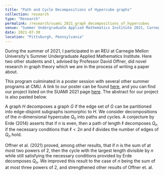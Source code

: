 ```yaml
---
title: "Path and Cycle Decompositions of Hypercube graphs"
collection: research
type: "Research"
permalink: /research/suami_2021_graph_decompositions_of_hypercubes
venue: "Summer Undergraduate Applied Mathematics Institute 2021, Carnegie Mellon University"
date: 2021-07-30
location: "Pittsburgh, Pennsylvania"
---
```


During the summer of 2021, I participated in an REU at Carnegie Mellon University's Summer Undergraduate Applied Mathematics Institute. Here two other students and I, advised by Professor David Offner, did novel research in graph theory which we are in the process of writing a paper about.

This program culminated in a poster session with several other summer programs at CMU. A link to our poster can be found [here](https://github.com/sjboc/sjboc.github.io/blob/bcf1f0843fe527f0cef2ab104b368552e4c3ea41/files/Poster_SUAMI_Group_G.pdf), and you can find our project listed on the SUAMI 2021 page [here](https://www.cmu.edu/math/undergrad/suami/2021/index.html). The abstract for our project is also pasted below.

A graph $H$ decomposes a graph $G$ if the edge set of $G$ can be partitioned into edge-disjoint subgraphs isomorphic to $H$. We consider decompositions of the $n$-dimensional hypercube $Q_n$ into paths and cycles. A conjecture by Erde (2014) asserts that if $n$ is even, then a path of length $\ell$ decomposes $Q_n$ if the necessary conditions that $\ell < 2n$ and $\ell$ divides the number of edges of $Q_n$ hold. 

Offner et al. (2021) proved, among other results, that if $n$ is the sum of at most two powers of $2$, then the cycle with the largest length divisible by $n$ while still satisfying the necessary conditions provided by Erde decomposes $Q_n$. We improved this result to the case of $n$ being the sum of at most three powers of $2$, and strengthened other results of Offner et. al.
